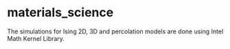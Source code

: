 # materials_science

The simulations for Ising 2D, 3D and percolation models are done using Intel Math Kernel Library.
